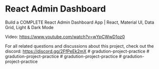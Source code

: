 # React Admin Dashboard

Build a COMPLETE React Admin Dashboard App | React, Material UI, Data Grid, Light & Dark Mode

Video: https://www.youtube.com/watch?v=wYpCWwD1oz0

For all related questions and discussions about this project, check out the discord: https://discord.gg/2FfPeEk2mX
#   g r a d u t i o n - p r o j e c t - p r a c t i c e  
 #   g r a d u t i o n - p r o j e c t - p r a c t i c e  
 #   g r a d u t i o n - p r o j e c t - p r a c t i c e  
 #   g r a d u t i o n - p r o j e c t - p r a c t i c e  
 